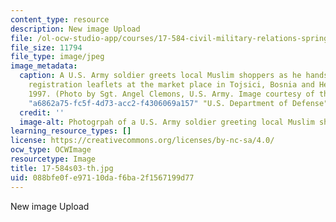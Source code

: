 ```yaml
---
content_type: resource
description: New image Upload
file: /ol-ocw-studio-app/courses/17-584-civil-military-relations-spring-2003/088bfe0fe97110daf6ba2f1567199d77_17-584s03-th.jpg
file_size: 11794
file_type: image/jpeg
image_metadata:
  caption: A U.S. Army soldier greets local Muslim shoppers as he hands out voter
    registration leaflets at the market place in Tojsici, Bosnia and Herzegovina,
    1997. (Photo by Sgt. Angel Clemons, U.S. Army. Image courtesy of the {{% resource_link
    "a6862a75-fc5f-4d73-acc2-f4306069a157" "U.S. Department of Defense" %}}.)
  credit: ''
  image-alt: Photogrpah of a U.S. Army soldier greeting local Muslim shoppers.
learning_resource_types: []
license: https://creativecommons.org/licenses/by-nc-sa/4.0/
ocw_type: OCWImage
resourcetype: Image
title: 17-584s03-th.jpg
uid: 088bfe0f-e971-10da-f6ba-2f1567199d77
---
```

New image Upload